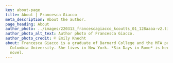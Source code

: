 ```yaml
---
key: about-page
title: About | Francesca Giacco
meta_description: About the author.
page_heading: About
author_photo: ../images/220313_francescagiacco_kcoutts_01_128aaaa-v2.tiff
author_photo_alt_text: Author photo of Francesca Giacco.
author_photo_credit: © Emily Knecht
about: Francesca Giacco is a graduate of Barnard College and the MFA program at
  Columbia University. She lives in New York. *Six Days in Rome* is her first
  novel.
---
```

